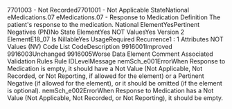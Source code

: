 

7701003 - Not Recorded7701001 - Not Applicable
StateNational
eMedications.07
eMedications.07 - Response to Medication
Definition
The patient's response to the medication.
National ElementYesPertinent Negatives (PN)No
State ElementYes
NOT ValuesYes
Version 2 ElementE18_07
Is NillableYes
UsageRequired
Recurrence1 : 1
Attributes
NOT Values (NV)
Code List
CodeDescription
9916001Improved
9916003Unchanged
9916005Worse
Data Element Comment
Associated Validation Rules
Rule IDLevelMessage
nemSch_e001ErrorWhen Response to Medication is empty, it should have a Not Value (Not Applicable, Not
Recorded, or Not Reporting, if allowed for the element) or a Pertinent Negative (if allowed for the
element), or it should be omitted (if the element is optional).
nemSch_e002ErrorWhen Response to Medication has a Not Value (Not Applicable, Not Recorded, or Not
Reporting), it should be empty.